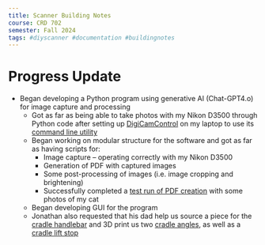 ```yaml
---
title: Scanner Building Notes
course: CRD 702
semester: Fall 2024
tags: #diyscanner #documentation #buildingnotes
---
```


# Progress Update
- Began developing a Python program using generative AI (Chat-GPT4.o) for image capture and processing
    - Got as far as being able to take photos with my Nikon D3500 through Python code after setting up [DigiCamControl](https://digicamcontrol.com/download) on my laptop to use its [command line utility](https://digicamcontrol.com/doc/userguide/cmd)
    - Began working on modular structure for the software and got as far as having scripts for:
        - Image capture – operating correctly with my Nikon D3500
        - Generation of PDF with captured images
        - Some post-processing of images (i.e. image cropping and brightening)
        - Successfully completed a [test run of PDF creation](eng810\scanner_building_docs\tests\scanned_book_test.pdf) with some photos of my cat
    - Began developing GUI for the program
    - Jonathan also requested that his dad help us source a piece for the [cradle handlebar](https://diybookscanner.org/archivist/indexdb4c.html?page_id=191) and 3D print us two [cradle angles](https://diybookscanner.org/archivist/index6da1.html?page_id=139), as well as a [cradle lift stop](https://diybookscanner.org/archivist/index67b5.html?page_id=681)